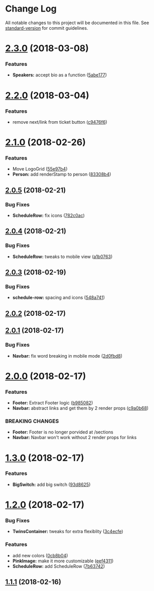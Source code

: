 # Change Log

All notable changes to this project will be documented in this file. See [standard-version](https://github.com/conventional-changelog/standard-version) for commit guidelines.

<a name="2.3.0"></a>
# [2.3.0](https://github.com/graphcool/graphiconf/compare/v2.2.0...v2.3.0) (2018-03-08)


### Features

* **Speakers:** accept bio as a function ([5abe177](https://github.com/graphcool/graphiconf/commit/5abe177))



<a name="2.2.0"></a>
# [2.2.0](https://github.com/graphcool/graphiconf/compare/v2.1.0...v2.2.0) (2018-03-04)


### Features

* remove next/link from ticket button ([c9476f6](https://github.com/graphcool/graphiconf/commit/c9476f6))



<a name="2.1.0"></a>
# [2.1.0](https://github.com/graphcool/graphiconf/compare/v2.0.5...v2.1.0) (2018-02-26)


### Features

* Move LogoGrid ([55e97b4](https://github.com/graphcool/graphiconf/commit/55e97b4))
* **Person:** add renderStamp to person ([83308b4](https://github.com/graphcool/graphiconf/commit/83308b4))



<a name="2.0.5"></a>
## [2.0.5](https://github.com/graphcool/graphiconf/compare/v2.0.4...v2.0.5) (2018-02-21)


### Bug Fixes

* **ScheduleRow:** fix icons ([782c0ac](https://github.com/graphcool/graphiconf/commit/782c0ac))



<a name="2.0.4"></a>
## [2.0.4](https://github.com/graphcool/graphiconf/compare/v2.0.3...v2.0.4) (2018-02-21)


### Bug Fixes

* **ScheduleRow:** tweaks to mobile view ([a1b0763](https://github.com/graphcool/graphiconf/commit/a1b0763))



<a name="2.0.3"></a>
## [2.0.3](https://github.com/graphcool/graphiconf/compare/v2.0.2...v2.0.3) (2018-02-19)


### Bug Fixes

* **schedule-row:** spacing and icons ([548a741](https://github.com/graphcool/graphiconf/commit/548a741))



<a name="2.0.2"></a>
## [2.0.2](https://github.com/graphcool/graphiconf/compare/v2.0.1...v2.0.2) (2018-02-17)



<a name="2.0.1"></a>
## [2.0.1](https://github.com/graphcool/graphiconf/compare/v2.0.0...v2.0.1) (2018-02-17)


### Bug Fixes

* **Navbar:** fix word breaking in mobile mode ([2d0fbd8](https://github.com/graphcool/graphiconf/commit/2d0fbd8))



<a name="2.0.0"></a>
# [2.0.0](https://github.com/graphcool/graphiconf/compare/v1.3.0...v2.0.0) (2018-02-17)


### Features

* **Footer:**  Extract Footer logic ([b985082](https://github.com/graphcool/graphiconf/commit/b985082))
* **Navbar:** abstract links and get them by 2 render props ([c9a0b68](https://github.com/graphcool/graphiconf/commit/c9a0b68))


### BREAKING CHANGES

* **Footer:** Footer is no longer porvided at /sections
* **Navbar:** Navbar won't work without 2 render props for links



<a name="1.3.0"></a>
# [1.3.0](https://github.com/graphcool/graphiconf/compare/v1.2.0...v1.3.0) (2018-02-17)


### Features

* **BigSwitch:** add big switch ([93d8625](https://github.com/graphcool/graphiconf/commit/93d8625))



<a name="1.2.0"></a>
# [1.2.0](https://github.com/graphcool/graphiconf/compare/v1.1.1...v1.2.0) (2018-02-17)


### Bug Fixes

* **TwinsContainer:** tweaks for extra flexiblity ([3c4ecfe](https://github.com/graphcool/graphiconf/commit/3c4ecfe))


### Features

* add new colors ([0cb8b04](https://github.com/graphcool/graphiconf/commit/0cb8b04))
* **PinkImage:** make it more customizable ([eef4311](https://github.com/graphcool/graphiconf/commit/eef4311))
* **ScheduleRow:** add ScheduleRow ([7b63742](https://github.com/graphcool/graphiconf/commit/7b63742))



<a name="1.1.1"></a>
## [1.1.1](https://github.com/graphcool/graphiconf/compare/v1.1.0...v1.1.1) (2018-02-16)
